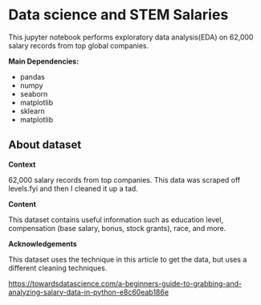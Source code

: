 # Data science and STEM Salaries

This jupyter notebook performs exploratory data analysis(EDA) on 62,000 salary records from top global companies. 


**Main Dependencies:**
- pandas
- numpy
- seaborn
- matplotlib
- sklearn
- matplotlib


## About dataset

**Context**

62,000 salary records from top companies. This data was scraped off levels.fyi and then I cleaned it up a tad.

**Content**

This dataset contains useful information such as education level, compensation (base salary, bonus, stock grants), race, and more.

**Acknowledgements**

This dataset uses the technique in this article to get the data, but uses a different cleaning techniques.

https://towardsdatascience.com/a-beginners-guide-to-grabbing-and-analyzing-salary-data-in-python-e8c60eab186e
